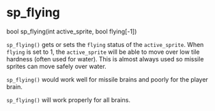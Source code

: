 # sp_flying

<Prototype>bool sp_flying(int active_sprite, bool flying[-1])</Prototype>

`sp_flying()` gets or sets the `flying` status of the `active_sprite`. When `flying` is set to 1, the `active_sprite` will be able to move over low tile hardness (often used for water). This is almost always used so missile sprites can move safely over water.

<VersionInfo dink="1.07">

`sp_flying()` would work well for missile brains and poorly for the player brain.

</VersionInfo>

<VersionInfo dink="1.08">

`sp_flying()` will work properly for all brains.

</VersionInfo>
